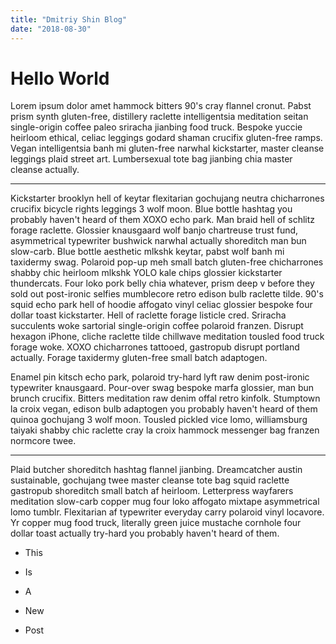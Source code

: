 ```yaml
---
title: "Dmitriy Shin Blog"
date: "2018-08-30"
---
```


# Hello World

Lorem ipsum dolor amet hammock bitters 90's cray flannel cronut. Pabst prism synth gluten-free, distillery raclette intelligentsia meditation seitan single-origin coffee paleo sriracha jianbing food truck. Bespoke yuccie heirloom ethical, celiac leggings godard shaman crucifix gluten-free ramps. Vegan intelligentsia banh mi gluten-free narwhal kickstarter, master cleanse leggings plaid street art. Lumbersexual tote bag jianbing chia master cleanse actually. <!-- end -->
<hr />
Kickstarter brooklyn hell of keytar flexitarian gochujang neutra chicharrones crucifix bicycle rights leggings 3 wolf moon. Blue bottle hashtag you probably haven't heard of them XOXO echo park. Man braid hell of schlitz forage raclette. Glossier knausgaard wolf banjo chartreuse trust fund, asymmetrical typewriter bushwick narwhal actually shoreditch man bun slow-carb. Blue bottle aesthetic mlkshk keytar, pabst wolf banh mi taxidermy swag. Polaroid pop-up meh small batch gluten-free chicharrones shabby chic heirloom mlkshk YOLO kale chips glossier kickstarter thundercats. Four loko pork belly chia whatever, prism deep v before they sold out post-ironic selfies mumblecore retro edison bulb raclette tilde. 90's squid echo park hell of hoodie affogato vinyl celiac glossier bespoke four dollar toast kickstarter. Hell of raclette forage listicle cred. Sriracha succulents woke sartorial single-origin coffee polaroid franzen. Disrupt hexagon iPhone, cliche raclette tilde chillwave meditation tousled food truck forage woke. XOXO chicharrones tattooed, gastropub disrupt portland actually. Forage taxidermy gluten-free small batch adaptogen.

Enamel pin kitsch echo park, polaroid try-hard lyft raw denim post-ironic typewriter knausgaard. Pour-over swag bespoke marfa glossier, man bun brunch crucifix. Bitters meditation raw denim offal retro kinfolk. Stumptown la croix vegan, edison bulb adaptogen you probably haven't heard of them quinoa gochujang 3 wolf moon. Tousled pickled vice lomo, williamsburg taiyaki shabby chic raclette cray la croix hammock messenger bag franzen normcore twee.
<hr />
Plaid butcher shoreditch hashtag flannel jianbing. Dreamcatcher austin sustainable, gochujang twee master cleanse tote bag squid raclette gastropub shoreditch small batch af heirloom. Letterpress wayfarers meditation slow-carb copper mug four loko affogato mixtape asymmetrical lomo tumblr. Flexitarian af typewriter everyday carry polaroid vinyl locavore. Yr copper mug food truck, literally green juice mustache cornhole four dollar toast actually try-hard you probably haven't heard of them.

* This
* Is
* A

* New
* Post
